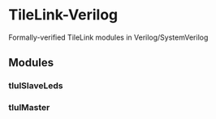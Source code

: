 # TileLink-Verilog

Formally-verified TileLink modules in Verilog/SystemVerilog

## Modules

### tlulSlaveLeds

### tlulMaster
